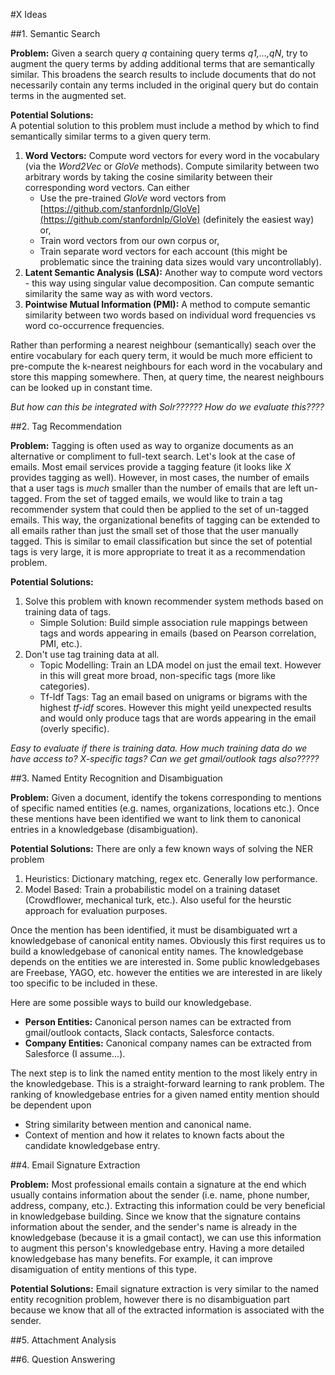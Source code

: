 #X Ideas

##1. Semantic Search

__Problem:__  Given a search query _q_ containing query terms _q1,...,qN_, try to augment the query terms by adding additional terms that are semantically similar. This broadens the search results to include documents that do not necessarily contain any terms included in the original query but do contain terms in the augmented set. 

__Potential Solutions:__  
A potential solution to this problem must include a method by which to find semantically similar terms to a given query term.

1.  __Word Vectors:__ Compute word vectors for every word in the vocabulary (via the _Word2Vec_ or _GloVe_ methods).  Compute similarity between two arbitrary words by taking the cosine similarity between their corresponding word vectors.  Can either
    * Use the pre-trained _GloVe_ word vectors from [https://github.com/stanfordnlp/GloVe](https://github.com/stanfordnlp/GloVe) (definitely the easiest way) or,
    * Train word vectors from our own corpus or,
    * Train separate word vectors for each account (this might be problematic since the training data sizes would vary uncontrollably).
2.  __Latent Semantic Analysis (LSA):__ Another way to compute word vectors - this way using singular value decomposition.  Can compute semantic similarity the same way as with word vectors.
3.  __Pointwise Mutual Information (PMI):__  A method to compute semantic similarity between two words based on individual word frequencies vs word co-occurrence frequencies.

Rather than performing a nearest neighbour (semantically) seach over the entire vocabulary for each query term, it would be much more efficient to pre-compute the k-nearest neighbours for each word in the vocabulary and store this mapping somewhere.  Then, at query time, the nearest neighbours can be looked up in constant time.  

_But how can this be integrated with Solr??????_
_How do we evaluate this????_

##2. Tag Recommendation

__Problem:__ Tagging is often used as way to organize documents as an alternative or compliment to full-text search.  Let's look at the case of emails.  Most email services provide a tagging feature (it looks like _X_ provides tagging as well).  However, in most cases, the number of emails that a user tags is _much_ smaller than the number of emails that are left un-tagged.  From the set of tagged emails, we would like to train a tag recommender system that could then be applied to the set of un-tagged emails.  This way, the organizational benefits of tagging can be extended to all emails rather than just the small set of those that the user manually tagged.   This is similar to email classification but since the set of potential tags is very large, it is more appropriate to treat it as a recommendation problem.

__Potential Solutions:__  

1.  Solve this problem with known recommender system methods based on training data of tags.
    * Simple Solution:  Build simple association rule mappings between tags and words appearing in emails (based on Pearson correlation, PMI, etc.).
2.  Don't use tag training data at all.
    * Topic Modelling:  Train an LDA model on just the email text. However in this will great more broad, non-specific tags (more like categories).
    * Tf-Idf Tags:  Tag an email based on unigrams or bigrams with the highest _tf-idf_ scores.  However this might yeild unexpected results and would only produce tags that are words appearing in the email (overly specific).

_Easy to evaluate if there is training data.  How much training data do we have access to?  X-specific tags? Can we get gmail/outlook tags also?????_
 


##3. Named Entity Recognition and Disambiguation

__Problem:__  Given a document, identify the tokens corresponding to mentions of specific named entities (e.g. names, organizations, locations etc.).  Once these mentions have been identified we want to link them to canonical entries in a knowledgebase (disambiguation).

__Potential Solutions:__
There are only a few known ways of solving the NER problem

1. Heuristics: Dictionary matching, regex etc.  Generally low performance.
2. Model Based:  Train a probabilistic model on a training dataset (Crowdflower, mechanical turk, etc.).  Also useful for the heurstic approach for evaluation purposes.


Once the mention has been identified, it must be disambiguated wrt a knowledgebase of canonical entity names.  Obviously this first requires us to build a knowledgebase of canonical entity names.  The knowledgebase depends on the entities we are interested in.  Some public knowledgebases are Freebase, YAGO, etc. however the entities we are interested in are likely too specific to be included in these.  

Here are some possible ways to build our knowledgebase.

* __Person Entities:__  Canonical person names can be extracted from gmail/outlook contacts, Slack contacts, Salesforce contacts.
* __Company Entities:__  Canonical company names can be extracted from Salesforce (I assume...). 

The next step is to link the named entity mention to the most likely entry in the knowledgebase.  This is a straight-forward learning to rank problem.  The ranking of knowledgebase entries for a given named entity mention should be dependent upon

* String similarity between mention and canonical name.
* Context of mention and how it relates to known facts about the candidate knowledgebase entry.


##4. Email Signature Extraction

__Problem:__  Most professional emails contain a signature at the end which usually contains information about the sender (i.e. name, phone number, address, company, etc.).  Extracting this information could be very beneficial in knowledgebase building.  Since we know that the signature contains information about the sender, and the sender's name is already in the knowledgebase (because it is a gmail contact), we can use this information to augment this person's knowledgebase entry.  Having a more detailed knowledgebase has many benefits.  For example, it can improve disamiguation of entity mentions of this type.

__Potential Solutions:__
Email signature extraction is very similar to the named entity recognition problem, however there is no disambiguation part because we know that all of the extracted information is associated with the sender.




##5. Attachment Analysis



##6. Question Answering

